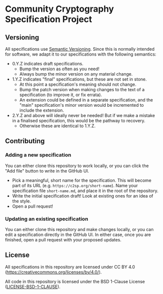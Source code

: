 # Community Cryptography Specification Project

## Versioning

All specifications use [Semantic Versioning](https://semver.org/). Since this is normally
intended for software, we adapt it to our specifications with the following semantics:

- 0.Y.Z indicates draft specifications.
  - Bump the version as often as you need!
  - Always bump the minor version on any material change.
- 1.Y.Z indicates "final" specifications, but these are not set in stone.
  - At this point a specification's meaning should not change.
  - Bump the patch version when making changes to the text of a specification (to improve
    it, or fix errata).
  - An extension could be defined in a separate specification, and the "main"
    specification's minor version would be incremented to include the extension.
- 2.Y.Z and above will ideally never be needed! But if we make a mistake in a finalised
  specification, this would be the pathway to recovery.
  - Otherwise these are identical to 1.Y.Z.

## Contributing

### Adding a new specification

You can either clone this repository to work locally, or you can click the "Add file"
button to write in the GitHub UI.

- Pick a meaningful, short name for the specification. This will become part of its URL
  (e.g. `https://c2sp.org/short-name`). Name your specification file `short-name.md`, and
  place it in the root of the repository.
- Write the initial specification draft! Look at existing ones for an idea of the style.
- Open a pull request!

### Updating an existing specification

You can either clone this repository and make changes locally, or you can edit a
specification directly in the GitHub UI. In either case, once you are finished, open a
pull request with your proposed updates.

## License

All specifications in this repository are licensed under CC BY 4.0
(https://creativecommons.org/licenses/by/4.0/).

All code in this repository is licensed under the BSD 1-Clause License
([LICENSE-BSD-1-CLAUSE](LICENSE-BSD-1-CLAUSE)).
